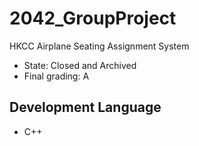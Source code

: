 # 2042_GroupProject
HKCC Airplane Seating Assignment System<br>
* State: Closed and Archived<br>
* Final grading: A

## Development Language
* C++
